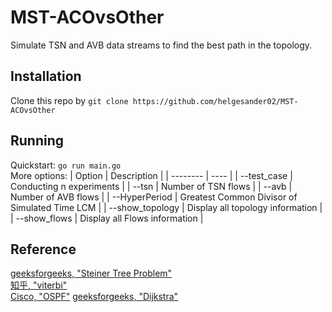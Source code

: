 # MST-ACOvsOther
Simulate TSN and AVB data streams to find the best path in the topology.

## Installation
Clone this repo by `git clone https://github.com/helgesander02/MST-ACOvsOther`<br />

## Running
Quickstart: `go run main.go`<br />
More options:
| Option | Description |
| -------- | ---- | 
| --test_case | Conducting n experiments |
| --tsn | Number of TSN flows |
| --avb | Number of AVB flows |
| --HyperPeriod | Greatest Common Divisor of Simulated Time LCM |
| --show_topology | Display all topology information |
| --show_flows | Display all Flows information |


## Reference
[geeksforgeeks, "Steiner Tree Problem"](https://www.geeksforgeeks.org/steiner-tree/)<br />
[知乎, "viterbi"](https://www.zhihu.com/question/20136144)<br />
[Cisco, "OSPF"](https://www.cisco.com/c/zh_tw/support/docs/ip/open-shortest-path-first-ospf/7039-1.html)
[geeksforgeeks, "Dijkstra"](https://www.geeksforgeeks.org/dijkstras-shortest-path-algorithm-greedy-algo-7/)

